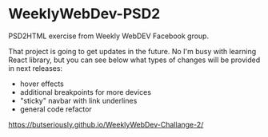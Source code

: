 # WeeklyWebDev-PSD2

PSD2HTML exercise from Weekly WebDEV Facebook group.

That project is going to get updates in the future. No I'm busy with learning React library, but you can see below what types of changes will be provided in next releases:
* hover effects
* additional breakpoints for more devices
* "sticky" navbar with link underlines
* general code refactor

https://butseriously.github.io/WeeklyWebDev-Challange-2/
